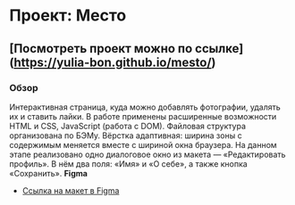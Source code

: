 # Проект: Место
## [Посмотреть проект можно по ссылке] (https://yulia-bon.github.io/mesto/)
### Обзор
Интерактивная страница, куда можно добавлять фотографии, удалять их и ставить лайки.
В работе применены расширенные возможности HTML и CSS, JavaScript (работа с DOM).
Файловая структура организована по БЭМу.
Вёрстка адаптивная: ширина зоны с содержимым меняется вместе с шириной окна браузера.
На данном этапе реализовано одно диалоговое окно из макета — «Редактировать профиль». В нём два поля: «Имя» и «О себе», а также кнопка «Сохранить».
**Figma**

* [Ссылка на макет в Figma](https://www.figma.com/file/2cn9N9jSkmxD84oJik7xL7/JavaScript.-Sprint-4?node-id=0%3A1)


